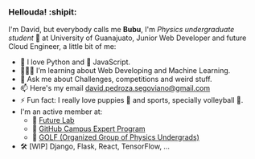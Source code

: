 ### **Hellouda! :shipit:**

I'm David, but everybody calls me **Bubu**, I'm *Physics undergraduate student* 🎒 at University of Guanajuato, Junior Web Developer and future Cloud Engineer, a little bit of me:

- 🐍 I love Python and 💛 JavaScript.
- 👨🏽‍💻 I’m learning about Web Developing and Machine Learning.
- 💬 Ask me about Challenges, competitions and weird stuff.
- 📫 Here's my email [david.pedroza.segoviano@gmail.com](mailto:david.pedroza.segoviano@gmail.com)
- ⚡ Fun fact: I really love puppies 🐶 and sports, specially volleyball 🏐.
- I'm an active member at:
    - 🚀 [Future Lab](http://futurelab.mx/)
    - 🚩 [GitHub Campus Expert Program](https://education.github.com/experts)
    - 🔭 [GOLF (Organized Group of Physics Undergrads)](https://www.facebook.com/golf.fisica/)
- 🛠️ [WIP] Django, Flask, React, TensorFlow, …
